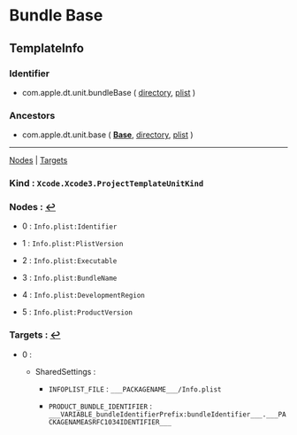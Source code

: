 # Bundle Base

## TemplateInfo

### Identifier

- com.apple.dt.unit.bundleBase ( [directory](/Applications/Xcode.app/Contents/Developer/Library/Xcode/Templates/Project%20Templates/Base/Bundle%20Base.xctemplate), [plist](/Applications/Xcode.app/Contents/Developer/Library/Xcode/Templates/Project%20Templates/Base/Bundle%20Base.xctemplate/TemplateInfo.plist) )

### Ancestors

- com.apple.dt.unit.base ( [**Base**](Base.md), [directory](/Applications/Xcode.app/Contents/Developer/Library/Xcode/Templates/Project%20Templates/Base/Base.xctemplate), [plist](/Applications/Xcode.app/Contents/Developer/Library/Xcode/Templates/Project%20Templates/Base/Base.xctemplate/TemplateInfo.plist) )

---
<span id="m_Nodes">[Nodes](#a_Nodes)</span> | <span id="m_Targets">[Targets](#a_Targets)</span>

### Kind : `Xcode.Xcode3.ProjectTemplateUnitKind`

### Nodes :  <span id="a_Nodes"/>[↩](#m_Nodes)

- 0 : `Info.plist:Identifier`

- 1 : `Info.plist:PlistVersion`

- 2 : `Info.plist:Executable`

- 3 : `Info.plist:BundleName`

- 4 : `Info.plist:DevelopmentRegion`

- 5 : `Info.plist:ProductVersion`

### Targets :  <span id="a_Targets"/>[↩](#m_Targets)

- 0 : 

	- SharedSettings : 

		- `INFOPLIST_FILE` : `___PACKAGENAME___/Info.plist`

		- `PRODUCT_BUNDLE_IDENTIFIER` : `___VARIABLE_bundleIdentifierPrefix:bundleIdentifier___.___PACKAGENAMEASRFC1034IDENTIFIER___`